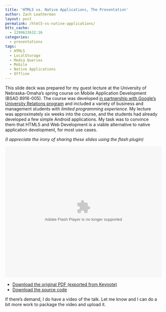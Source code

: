 ```yaml
---
title: 'HTML5 vs. Native Applications, The Presentation'
author: Zach Leatherman
layout: post
permalink: /html5-vs-native-applications/
bttc_cache:
  - 1299633632:16
categories:
  - presentations
tags:
  - HTML5
  - LocalStorage
  - Media Queries
  - Mobile
  - Native Applications
  - Offline
---
```


This slide deck was prepared for my guest lecture at the University of Nebraska-Omaha’s spring course on Mobile Application Development (BSAD 8916-005). The course was developed [in partnership with Google’s University Relations program][1] and included a variety of business and management students with *limited programming experience*. My lecture was approximately six weeks into the course, and the students had already developed a few simple Android applications. My task was to convince them that HTML5 and Web Development is a viable alternative to native application development, for most use cases.

 [1]: http://googleresearch.blogspot.com/2009/07/app-inventor-for-android.html

*(I appreciate the irony of sharing these slides using the flash plugin)*

<object id="__sse7160947" width="510" height="426"><param name="movie" value="http://static.slidesharecdn.com/swf/ssplayer2.swf?doc=presentation-110305125324-phpapp02&#038;stripped_title=html5-vs-native-applications&#038;userName=zachleat" /><param name="allowFullScreen" value="true"/><param name="allowScriptAccess" value="always"/><embed name="__sse7160947" src="http://static.slidesharecdn.com/swf/ssplayer2.swf?doc=presentation-110305125324-phpapp02&#038;stripped_title=html5-vs-native-applications&#038;userName=zachleat" type="application/x-shockwave-flash" allowscriptaccess="always" allowfullscreen="true" width="510" height="426"></embed></object>


*   [Download the original PDF (exported from Keynote)][2]
*   [Download the source code][3]

 [2]: http://www.slideshare.net/zachleat/html5-vs-native-applications/download
 [3]: http://www.zachleat.com/mobile/uno/Laundry-Timer/

If there’s demand, I do have a video of the talk. Let me know and I can do a bit more work to package the video and upload it.